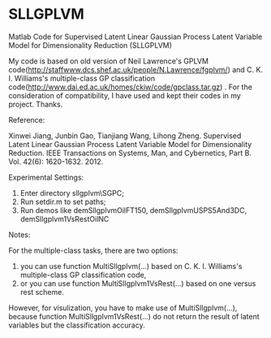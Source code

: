 # SLLGPLVM
Matlab Code for Supervised Latent Linear Gaussian Process Latent Variable Model for Dimensionality Reduction (SLLGPLVM)


My code is based on old version of Neil Lawrence's GPLVM code(http://staffwww.dcs.shef.ac.uk/people/N.Lawrence/fgplvm/) and C. K. I. Williams's multiple-class GP classification code(http://www.dai.ed.ac.uk/homes/ckiw/code/gpclass.tar.gz) . For the consideration of compatibility, I have used and kept their codes in my project. Thanks. 


Reference:

Xinwei Jiang, Junbin Gao, Tianjiang Wang, Lihong Zheng. Supervised Latent Linear Gaussian Process Latent Variable Model for Dimensionality Reduction.  IEEE Transactions on Systems, Man, and Cybernetics, Part B. Vol. 42(6): 1620-1632. 2012. 


Experimental Settings:

1. Enter directory sllgplvm\SGPC;
2. Run setdir.m to set paths;
3. Run demos like demSllgplvmOilFT150, demSllgplvmUSPS5And3DC, demSllgplvm1VsRestOilNC


Notes:

For the multiple-class tasks, there are two options: 

1. you can use function MultiSllgplvm(...) based on C. K. I. Williams's multiple-class GP classification code, 
2. or you can use function MultiSllgplvm1VsRest(...) based on one versus rest scheme. 

However, for visulization, you have to make use of MultiSllgplvm(...), because function MultiSllgplvm1VsRest(...) do not return the result of latent variables but the classification accuracy.
